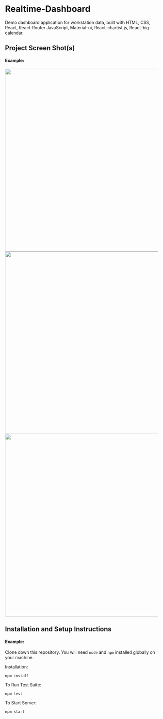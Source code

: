 # Realtime-Dashboard


Demo dashboard application for workstation data, built with HTML, CSS, React, React-Router JavaScript, Material-ui, React-chartist.js, React-big-calendar.


## Project Screen Shot(s)

#### Example:   

<img src="https://user-images.githubusercontent.com/61454329/123556944-b02c3a00-d7ab-11eb-9c46-b774fffa1421.png" width="600">
<!-- ![Picture1](https://user-images.githubusercontent.com/61454329/123556944-b02c3a00-d7ab-11eb-9c46-b774fffa1421.png) -->

<img src="https://user-images.githubusercontent.com/61454329/123556956-bde1bf80-d7ab-11eb-9d69-cac9e17d32af.png" width="600">
<!-- ![Picture3](https://user-images.githubusercontent.com/61454329/123556956-bde1bf80-d7ab-11eb-9d69-cac9e17d32af.png) -->

<img src="https://user-images.githubusercontent.com/61454329/123556966-c6d29100-d7ab-11eb-91cf-859d6605d0ee.png" width="600">
<!-- ![Picture5](https://user-images.githubusercontent.com/61454329/123556966-c6d29100-d7ab-11eb-91cf-859d6605d0ee.png) -->


## Installation and Setup Instructions

#### Example:  

Clone down this repository. You will need `node` and `npm` installed globally on your machine.  

Installation:

`npm install`  

To Run Test Suite:  

`npm test`  

To Start Server:

`npm start`  





